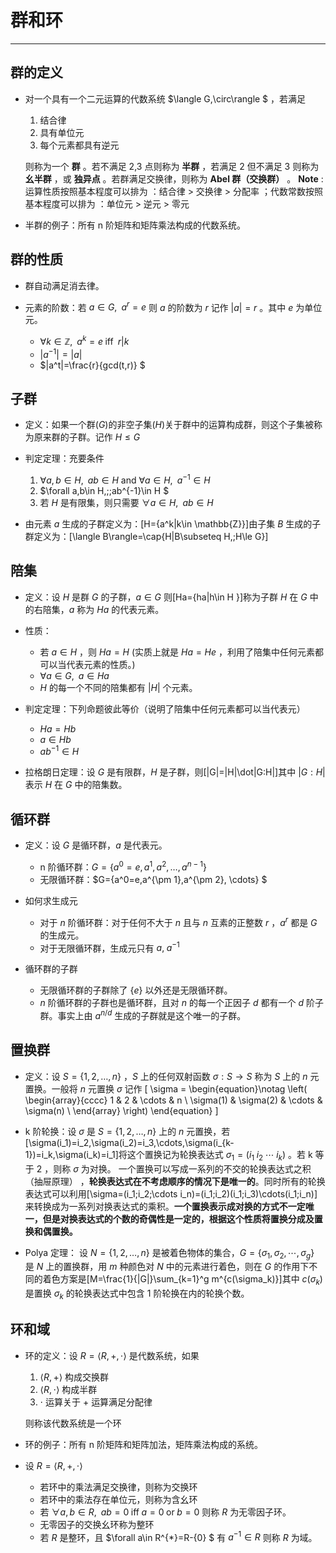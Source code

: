 # 群和环
---
## 群的定义
* 对一个具有一个二元运算的代数系统 $\langle G,\circ\rangle $ ，若满足
    1. 结合律
    2. 具有单位元
    3. 每个元素都具有逆元

    则称为一个 __群__ 。若不满足 2,3 点则称为 __半群__ ，若满足 2 但不满足 3 则称为 __幺半群__ ，或 __独异点__ 。若群满足交换律，则称为 __Abel 群（交换群）__ 。
    __Note__ : 运算性质按照基本程度可以排为 ：结合律 > 交换律 > 分配率 ；代数常数按照基本程度可以排为 ：单位元 > 逆元 > 零元

* 半群的例子：所有 n 阶矩阵和矩阵乘法构成的代数系统。

## 群的性质
* 群自动满足消去律。

* 元素的阶数：若 $a\in G,\;\;a^r=e$ 则 $a$ 的阶数为 $r$ 记作 $|a|=r$ 。其中 $e$ 为单位元。
    * $\forall k\in \mathbb{Z},\;\;a^k=e\;\text{iff}\;\;r|k$
    * $|a^{-1}|=|a|$
    * $|a^t|=\frac{r}{gcd(t,r)} $

## 子群
* 定义：如果一个群($G$)的非空子集($H$)关于群中的运算构成群，则这个子集被称为原来群的子群。记作 $H\le G$

* 判定定理：充要条件
    1. $\forall a,b\in H,\;\;ab\in H$ and $\forall a\in H,\;\;a^{-1}\in H$
    2. $\forall a,b\in H,\;\;ab^{-1}\in H $
    3. 若 $H$ 是有限集，则只需要 $\forall a\in H,\;\;ab\in H$

* 由元素 $a$ 生成的子群定义为：\[H=\{a^k|k\in \mathbb{Z}\}\]由子集 $B$ 生成的子群定义为：\[\langle B\rangle=\cap\{H|B\subseteq H,\;H\le G\}\]

## 陪集
* 定义：设 $H$ 是群 $G$ 的子群，$a\in G$ 则\[Ha=\{ha|h\in H \}\]称为子群 $H$ 在 $G$ 中的右陪集，$a$ 称为 $Ha$ 的代表元素。

* 性质：
    * 若 $a\in H$ ，则 $Ha=H$ (实质上就是 $Ha=He$ ，利用了陪集中任何元素都可以当代表元素的性质。)
    * $\forall a\in G,\;\;a\in Ha$
    * $H$ 的每一个不同的陪集都有 $|H|$ 个元素。

* 判定定理：下列命题彼此等价（说明了陪集中任何元素都可以当代表元）
    * $Ha=Hb$
    * $a\in Hb$
    * $ab^{-1}\in H$

* 拉格朗日定理：设 $G$ 是有限群，$H$ 是子群，则\[|G|=|H|\dot|G:H|\]其中 $|G:H|$ 表示 $H$ 在 $G$ 中的陪集数。

## 循环群
* 定义：设 $G$ 是循环群，$a$ 是代表元。
    * n 阶循环群：$G=\{a^0=e,a^1,a^2, \ldots ,a^{n-1} \}$
    * 无限循环群：$G=\{a^0=e,a^{\pm 1},a^{\pm 2}, \cdots\} $ 

* 如何求生成元
    * 对于 $n$ 阶循环群：对于任何不大于 $n$ 且与 $n$ 互素的正整数 $r$ ，$a^r$ 都是 $G$ 的生成元。
    * 对于无限循环群，生成元只有 $a,\;a^{-1}$

* 循环群的子群
    * 无限循环群的子群除了 $\{e\}$ 以外还是无限循环群。
    * $n$ 阶循环群的子群也是循环群，且对 $n$ 的每一个正因子 $d$ 都有一个 $d$ 阶子群。事实上由 $a^{n/d}$ 生成的子群就是这个唯一的子群。

## 置换群
* 定义：设 $S=\{1,2, \ldots ,n\}$ ，$S$ 上的任何双射函数 $\sigma:S\rightarrow S$ 称为 $S$ 上的 $n$ 元置换。一般将 $n$ 元置换 $\sigma$ 记作
\[
    \sigma =
    \begin{equation}\notag
        \left(
        \begin{array}{cccc}
            1 & 2 & \cdots & n \\
            \sigma(1) & \sigma(2) & \cdots & \sigma(n) \\
        \end{array}
        \right)
    \end{equation}
\]

* k 阶轮换：设 $\sigma$ 是 $S=\{1,2, \ldots ,n\}$ 上的 $n$ 元置换，若\[\sigma(i_1)=i_2,\sigma(i_2)=i_3,\cdots,\sigma(i_{k-1})=i_k,\sigma(i_k)=i_1\]将这个置换记为轮换表达式 $\sigma_1=(i_1\;i_2\; \cdots\;i_k)$ 。若 k 等于 2 ，则称 $\sigma$ 为对换。
一个置换可以写成一系列的不交的轮换表达式之积（抽屉原理） ，__轮换表达式在不考虑顺序的情况下是唯一的__。同时所有的轮换表达式可以利用\[\sigma=(i_1\;i_2\;\cdots i_n)=(i_1\;i_2)(i_1\;i_3)\cdots(i_1\;i_n)\]来转换成为一系列对换表达式的乘积。__一个置换表示成对换的方式不一定唯一，但是对换表达式的个数的奇偶性是一定的，根据这个性质将置换分成及置换和偶置换。__

* Polya 定理：
设 $N=\{1,2, \ldots ,n\}$ 是被着色物体的集合，$G=\{\sigma_1,\sigma_2, \cdots ,\sigma_g \}$ 是 $N$ 上的置换群，用 $m$ 种颜色对 $N$ 中的元素进行着色，则在 $G$ 的作用下不同的着色方案是\[M=\frac{1}{|G|}\sum_{k=1}^g m^{c(\sigma_k)}\]其中 $c(\sigma_k)$ 是置换 $\sigma_k$ 的轮换表达式中包含 1 阶轮换在内的轮换个数。

## 环和域
* 环的定义：设 $R=\langle R,+,\cdot\rangle$ 是代数系统，如果
    1. $\langle R,+\rangle$ 构成交换群
    2. $\langle R,\cdot\rangle$ 构成半群
    3. $\cdot$ 运算关于 $+$ 运算满足分配律

    则称该代数系统是一个环

* 环的例子：所有 n 阶矩阵和矩阵加法，矩阵乘法构成的系统。

* 设 $R=\langle R,+,\cdot\rangle$
    * 若环中的乘法满足交换律，则称为交换环
    * 若环中的乘法存在单位元，则称为含幺环
    * 若 $\forall a,b\in R,\;\;ab=0\;\text{iff}\;a=0\;\text{or}\;b=0$ 则称 $R$ 为无零因子环。
    * 无零因子的交换幺环称为整环
    * 若 $R$ 是整环，且 $\forall a\in R^{*}=R-\{0\} $ 有 $a^{-1}\in R$ 则称 $R$ 为域。



